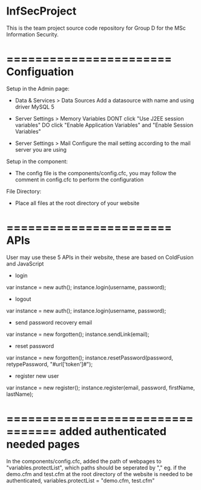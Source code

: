InfSecProject
=============

This is the team project source code repository for Group D for the MSc Information Security.

=======================
Configuation
=======================

Setup in the Admin page:
 - Data & Services > Data Sources
 Add a datasource with name and using driver MySQL 5

 - Server Settings > Memory Variables
 DONT click "Use J2EE session variables"
 DO click "Enable Application Variables" and "Enable Session Variables"

 - Server Settings > Mail
Configure the mail setting according to the mail server you are using

Setup in the component:
- The config file is the components/config.cfc, you may follow the comment in config.cfc to perform the configuration

File Directory:
- Place all files at the root directory of your website

=======================
APIs
=======================
User may use these 5 APIs in their website, these are based on ColdFusion and JavaScript

- login
<cfajaxproxy cfc="components.auth" jsclassname="auth">
var instance = new auth();
instance.login(username, password);

- logout
<cfajaxproxy cfc="components.auth" jsclassname="auth">
var instance = new auth();
instance.login(username, password);

- send password recovery email
<cfajaxproxy cfc="components.forgotten" jsclassname="forgotten">
var instance = new forgotten();
instance.sendLink(email);

- reset password
<cfajaxproxy cfc="components.forgotten" jsclassname="forgotten">
var instance = new forgotten();
instance.resetPassword(password, retypePassword, "<cfoutput>#url['token']#</cfoutput>");

- register new user
<cfajaxproxy cfc="components.register" jsclassname="register">
var instance = new register();
instance.register(email, password, firstName, lastName);

=================================
added authenticated needed pages
=================================
In the components/config.cfc, added the path of webpages to "variables.protectList", which paths should be seperated by ","
eg. if the demo.cfm and test.cfm at the root directory of the website is needed to be authenticated, 
variables.protectList = "demo.cfm, test.cfm"
